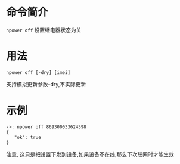 命令简介
======= 

`npower off` 设置继电器状态为关
    

用法
=======

```
npower off [-dry] [imei]
```

支持模拟更新参数-dry,不实际更新

示例
======

```
->: npower off 869300033624598
{
   "ok": true
}
```

注意, 这只是把设置下发到设备,如果设备不在线,那么下次联网时才能生效